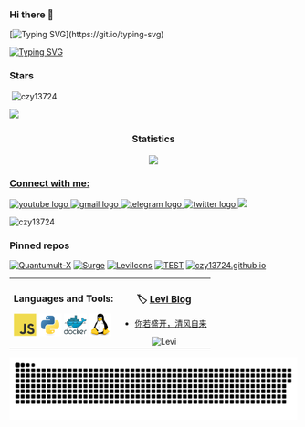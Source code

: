 ### Hi there 👋
[![Typing SVG](https://readme-typing-svg.demolab.com?font=Fira+Code&pause=1000&color=F7A733&random=false&width=435&lines=Hello%2C+I'm+Levi.)](https://git.io/typing-svg)


[![Typing SVG](https://readme-typing-svg.demolab.com?font=Fira+Code&pause=1000&color=F7B9F6&random=false&width=435&lines=%F0%9F%92%99+If+you+like%2C+give+%E2%AD%90%EF%B8%8F+and+share+it)](https://git.io/typing-svg)

<h3 align="left">Stars</h3>
<p>&nbsp;<img align="center" height="180em" src="https://github-readme-stats.vercel.app/api?username=czy13724&show_icons=true&locale=en&theme=transparent" alt="czy13724" /></p>

<img src="https://user-images.githubusercontent.com/73097560/115834477-dbab4500-a447-11eb-908a-139a6edaec5c.gif"><h3 align="center">Statistics</h3>
<div align="center">
<a href="https://github.com/czy13724">
<img align="center" src="http://github-profile-summary-cards.vercel.app/api/cards/profile-details?username=czy13724&theme=transparent" height="180em" />
</div>


###
</div><h3 align="left">Connect with me:</h3>
<div align="left">
  <a href="https://www.youtube.com/channel/UCwm1T5uwxNrkI0JdemXwP_Q" target="_blank">
    <img src="https://img.shields.io/static/v1?message=Youtube&logo=youtube&label=&color=FF0000&logoColor=white&labelColor=&style=for-the-badge" height="35" alt="youtube logo"  />
  </a>
  <a href="mailto:contact@levifree.tech" target="_blank">
    <img src="https://img.shields.io/static/v1?message=Gmail&logo=gmail&label=&color=D14836&logoColor=white&labelColor=&style=for-the-badge" height="35" alt="gmail logo"  />
  </a>
  <a href="https://t.me/i_Levibot" target="_blank">
    <img src="https://img.shields.io/static/v1?message=Telegram&logo=telegram&label=&color=2CA5E0&logoColor=white&labelColor=&style=for-the-badge" height="35" alt="telegram logo"  />
  </a>
  <a href="https://twitter.com/L13724" target="_blank">
    <img src="https://img.shields.io/static/v1?message=Twitter&logo=twitter&label=&color=1DA1F2&logoColor=white&labelColor=&style=for-the-badge" height="35" alt="twitter logo"  />
  </a>
  <a href="https://github.com/czy13724" target="_blank">
    <img src="https://img.shields.io/badge/GitHub-100000?style=for-the-badge&logo=github&logoColor=white" target="_blank" height="35">
  </a>
</div>

<p align="left"> <img src="https://komarev.com/ghpvc/?username=czy13724&label=Profile%20views&color=0e75b6&style=flat" alt="czy13724" /> </p>

### Pinned repos
[![Quantumult-X](https://img.shields.io/badge/-Quantumult_X-555555?style=for-the-badge&logo=github&labelColor=000000)](https://github.com/czy13724/Quantumult-X)
[![Surge](https://img.shields.io/badge/-Surge-555555?style=for-the-badge&logo=github&labelColor=000000)](https://github.com/czy13724/Surge)
[![LeviIcons](https://img.shields.io/badge/-LeviIcons-555555?style=for-the-badge&logo=github&labelColor=000000)](https://github.com/czy13724/LeviIcons)
[![TEST](https://img.shields.io/badge/-TEST-555555?style=for-the-badge&logo=github&labelColor=000000)](https://github.com/czy13724/TEST)
[![czy13724.github.io](https://img.shields.io/badge/-czy13724.github.io-555555?style=for-the-badge&logo=github&labelColor=000000)](https://github.com/czy13724/czy13724.github.io)

<table>
  <tr>
    <!-- Left Cell for Languages and Tools -->
    <td valign="top">
      <h3 align="left">Languages and Tools:</h3>
      <p align="left">
        <img src="https://raw.githubusercontent.com/teamedwardforever/Readme-Generator/71f25dd8b98329b168142a6b782a107b75eab178/svg/Skills/Languages/javascript-original.svg" alt="Javascript" width="40" height="40"/>
        <img src="https://raw.githubusercontent.com/teamedwardforever/Readme-Generator/71f25dd8b98329b168142a6b782a107b75eab178/svg/Skills/Languages/python-original.svg" alt="Python" width="40" height="40"/>
        <img src="https://raw.githubusercontent.com/teamedwardforever/Readme-Generator/71f25dd8b98329b168142a6b782a107b75eab178/svg/Skills/Devops/docker-original-wordmark.svg" alt="Docker" width="40" height="40"/>
        <img src="https://raw.githubusercontent.com/teamedwardforever/Readme-Generator/71f25dd8b98329b168142a6b782a107b75eab178/svg/Skills/Other/linux-original.svg" alt="Linux" width="40" height="40"/>
      </p>
    </td>
    <!-- Right Cell for Blog Link and Visitor Count -->
    <td valign="top">
      <h3 align="center">🏷️ <a href="https://levifree.tech" target="_blank">Levi Blog</a></h3>

<!-- blog starts -->

* <a href='https://levifree.tech' target='_blank' title='Levi Blog'>你若盛开，清风自来</a>

<!-- blog ends -->

<div align="center"><img src="https://count.getloli.com/get/@czy13724" alt="Levi" /></div>
</td>

</tr>
</table>


<div align="center"><img src="https://raw.githubusercontent.com/Achuan-2/Achuan-2/main/assets/github-contribution-grid-snake.svg" ></div>
